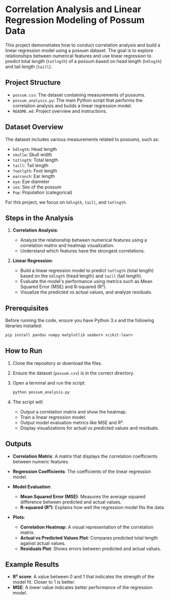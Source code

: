
# Correlation Analysis and Linear Regression Modeling of Possum Data

This project demonstrates how to conduct correlation analysis and build a linear regression model using a possum dataset. The goal is to explore relationships between numerical features and use linear regression to predict total length (`totlngth`) of a possum based on head length (`hdlngth`) and tail length (`taill`).

## Project Structure
- `possum.csv`: The dataset containing measurements of possums.
- `possum_analysis.py`: The main Python script that performs the correlation analysis and builds a linear regression model.
- `README.md`: Project overview and instructions.
  
## Dataset Overview
The dataset includes various measurements related to possums, such as:
- `hdlngth`: Head length
- `skullw`: Skull width
- `totlngth`: Total length
- `taill`: Tail length
- `footlgth`: Foot length
- `earconch`: Ear length
- `eye`: Eye diameter
- `sex`: Sex of the possum
- `Pop`: Population (categorical)

For this project, we focus on `hdlngth`, `taill`, and `totlngth`.

## Steps in the Analysis
1. **Correlation Analysis**:
   - Analyze the relationship between numerical features using a correlation matrix and heatmap visualization.
   - Understand which features have the strongest correlations.

2. **Linear Regression**:
   - Build a linear regression model to predict `totlngth` (total length) based on the `hdlngth` (head length) and `taill` (tail length).
   - Evaluate the model's performance using metrics such as Mean Squared Error (MSE) and R-squared (R²).
   - Visualize the predicted vs actual values, and analyze residuals.

## Prerequisites

Before running the code, ensure you have Python 3.x and the following libraries installed:
```bash
pip install pandas numpy matplotlib seaborn scikit-learn
```

## How to Run

1. Clone the repository or download the files.
2. Ensure the dataset (`possum.csv`) is in the correct directory.
3. Open a terminal and run the script:
   ```bash
   python possum_analysis.py
   ```

4. The script will:
   - Output a correlation matrix and show the heatmap.
   - Train a linear regression model.
   - Output model evaluation metrics like MSE and R².
   - Display visualizations for actual vs predicted values and residuals.

## Outputs

- **Correlation Matrix**: A matrix that displays the correlation coefficients between numeric features.
- **Regression Coefficients**: The coefficients of the linear regression model.
- **Model Evaluation**:
  - **Mean Squared Error (MSE)**: Measures the average squared difference between predicted and actual values.
  - **R-squared (R²)**: Explains how well the regression model fits the data.
  
- **Plots**:
  - **Correlation Heatmap**: A visual representation of the correlation matrix.
  - **Actual vs Predicted Values Plot**: Compares predicted total length against actual values.
  - **Residuals Plot**: Shows errors between predicted and actual values.

## Example Results

- **R² score**: A value between 0 and 1 that indicates the strength of the model fit. Closer to 1 is better.
- **MSE**: A lower value indicates better performance of the regression model.

